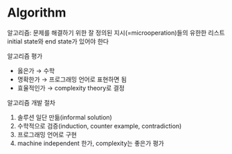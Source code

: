 # Algorithm
알고리즘: 문제를 해결하기 위한 잘 정의된 지시(=microoperation)들의 유한한 리스트
initial state와 end state가 있어야 한다

알고리즘 평가
- 옳은가 → 수학
- 명확한가 → 프로그래밍 언어로 표현하면 됨
- 효율적인가 → complexity theory로 결정

알고리즘 개발 절차
1. 솔루션 일단 만듦(informal solution)
2. 수학적으로 검증(induction, counter example, contradiction)
3. 프로그래밍 언어로 구현
4. machine independent 한가, complexity는 좋은가 평가
